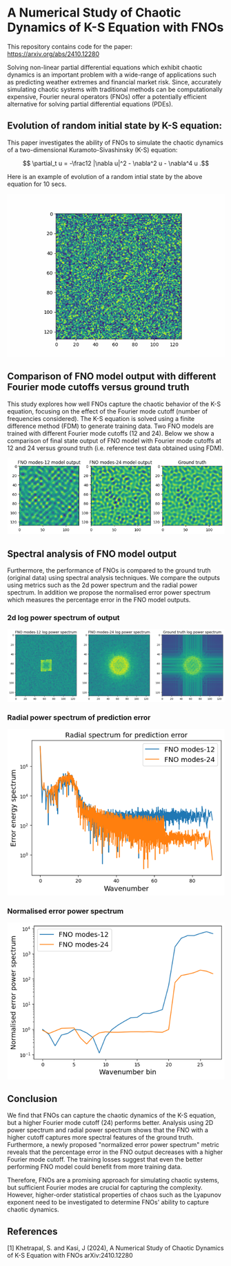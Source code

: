 # A Numerical Study of Chaotic Dynamics of K-S Equation with FNOs
This repository contains code for the paper: https://arxiv.org/abs/2410.12280

Solving non-linear partial differential equations which exhibit chaotic dynamics is an important problem with a wide-range of applications such as predicting weather extremes and financial market risk. Since, accurately simulating chaotic systems with traditional methods can be computationally expensive, Fourier neural operators (FNOs) offer a potentially efficient alternative for solving partial differential equations (PDEs). 

## Evolution of random initial state by K-S equation:
This paper investigates the ability of FNOs to simulate the chaotic dynamics of a two-dimensional Kuramoto-Sivashinsky (K-S) equation: 
```math
    \partial_t u = -\frac12 |\nabla u|^2 - \nabla^2 u - \nabla^4 u .
```
Here is an example of evolution of a random intial state by the above equation for 10 secs.

![Evolution of random initial state by K-S equation](images/dynamic_images_10sec.gif)

## Comparison of FNO model output with different Fourier mode cutoffs versus ground truth
This study explores how well FNOs capture the chaotic behavior of the K-S equation, focusing on the effect of the Fourier mode cutoff (number of frequencies considered). The K-S equation is solved using a finite difference method (FDM) to generate training data. Two FNO models are trained with different Fourier mode cutoffs (12 and 24). Below we show a comparison of final state output of FNO model with Fourier mode cutoffs at 12 and 24 versus ground truth (i.e. reference test data obtained using FDM).

![FNO output vs ground truth](images/FNO_output_vs_ground_truth.png)

## Spectral analysis of FNO model output
Furthermore, the performance of FNOs is compared to the ground truth (original data) using spectral analysis techniques. We compare the outputs using metrics such as the 2d power spectrum and the radial power spectrum. In addition we propose the normalised error power spectrum which measures the percentage error in the FNO model outputs.

### 2d log power spectrum of output

![2d log power spectrum](images/2d_power.png)

### Radial power spectrum of prediction error

 ![Radial power spectrum](images/error_radial_power.png)

### Normalised error power spectrum

![Normalised error power spectrum](images/normalised_error_spectrum.png)


## Conclusion
We find that FNOs can capture the chaotic dynamics of the K-S equation, but a higher Fourier mode cutoff (24) performs better. Analysis using 2D power spectrum and radial power spectrum shows that the FNO with a higher cutoff captures more spectral features of the ground truth. Furthermore, a newly proposed "normalized error power spectrum" metric reveals that the percentage error in the FNO output decreases with a higher Fourier mode cutoff. The training losses suggest that even the better performing FNO model could benefit from more training data.

Therefore, FNOs are a promising approach for simulating chaotic systems, but sufficient Fourier modes are crucial for capturing the complexity. However, higher-order statistical properties of chaos such as the Lyapunov exponent need to be investigated to determine FNOs' ability to capture chaotic dynamics.

## References
<a id="1">[1]</a> 
Khetrapal, S. and Kasi, J (2024),
A Numerical Study of Chaotic Dynamics of K-S Equation with FNOs
arXiv:2410.12280
